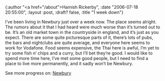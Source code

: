 {:author "<a href=\"/about\">Hamish Rickerby</a>", :date "2006-07-18 20:55:00", :layout :post, :draft? false, :title "1 week down"}

<div><div><p>I&#8217;ve been living in Newbury just over a week now.  The place seems alright.  The rumors about it that I had heard were much worse than it&#8217;s turned out to be.  It&#8217;s an old market town in the countryside in england, and it&#8217;s just as you expect.  There are some quite picturesque parts of it, there&#8217;s lots of pubs, the bars and nightclubs are quite average, and everyone here seems to work for Vodafone.  Food seems expensive, the Thai here is awful, I&#8217;m yet to try some fish n&#8217; chips and a curry, but I&#8217;ll bet they&#8217;re good.  I would like to spend more time here, I&#8217;ve met some good people, but I need to find a place to live more permanently, and it sadly won&#8217;t be Newbury.</p></div><div>See more progress on: <a href="http://www.43places.com/people/progress/rickerbh?on=2858488">Newbury</a></div></div>

